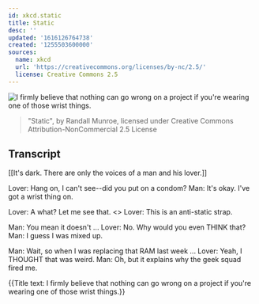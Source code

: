 ```yaml
---
id: xkcd.static
title: Static
desc: ''
updated: '1616126764738'
created: '1255503600000'
sources:
  name: xkcd
  url: 'https://creativecommons.org/licenses/by-nc/2.5/'
  license: Creative Commons 2.5
---
```

![I firmly believe that nothing can go wrong on a project if you're wearing one of those wrist things.](https://imgs.xkcd.com/comics/static.png)
> "Static", by Randall Munroe, licensed under Creative Commons Attribution-NonCommercial 2.5 License

## Transcript
[[It's dark. There are only the voices of a man and his lover.]]

Lover: Hang on, I can't see--did you put on a condom?
Man: It's okay. I've got a wrist thing on.

Lover: A what? Let me see that.
<<fumble>>
Lover: This is an anti-static strap.

Man: You mean it doesn't ...
Lover: No. Why would you even THINK that?
Man: I guess I was mixed up.

Man: Wait, so when I was replacing that RAM last week ...
Lover: Yeah, I THOUGHT that was weird.
Man: Oh, but it explains why the geek squad fired me.

{{Title text: I firmly believe that nothing can go wrong on a project if you're wearing one of those wrist things.}}
